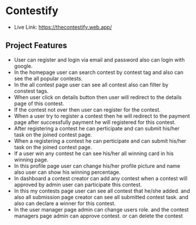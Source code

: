 
# Contestify
- Live Link: https://thecontestify.web.app/

## Project Features

- User can register and login via email and password also can login with google.
- In the homepage user can search contest by contest tag and also can see the all popular contests.
- In the all contest page user can see all contest also can filter by constest tags.
- When user click on details button then user will redirect to the details page of this contest. 
- If the contest not over then user can register for the contest.
- When a user try to register a contest then he will redirect to the payment page after successfully payment he will registered for this contest.
- After registering a contest he can perticipate and can submit his/her task on the joined contest page. 
- When a registering a contest he can perticipate and can submit his/her task on the joined contest page. 
- If a user win any contest he can see his/her all winning card in his winning page. 
- In this profile page user can change his/her profile picture and name also user can show his winning percentage. 
- In dashboard a contest creator can add any contest when a contest will approved by admin user can participate this contest. 
- In this my contests page user can see all contest that he/she added. and also all submission page creator can see all submitted contest task. and also can declare a winner for this contest. 
- In the user manager page admin can change users role. and the contest managers page admin can approve contest. or can delete the contest
